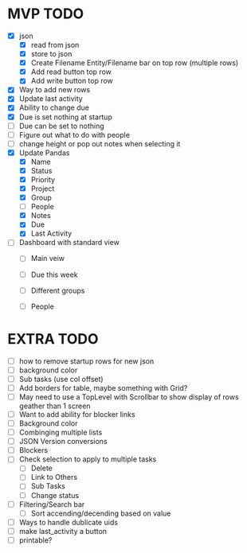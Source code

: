 # MVP TODO
- [x] json
    - [x] read from json
    - [x] store to json
    - [x] Create Filename Entity/Filename bar on top row (multiple rows)
    - [x] Add read button top row
    - [x] Add write button top row
- [x] Way to add new rows
- [x] Update last activity
- [x] Ability to change due
- [x] Due is set nothing at startup
- [ ] Due can be set to nothing
- [ ] Figure out what to do with people
- [ ] change height or pop out notes when selecting it
- [x] Update Pandas
    - [x] Name
    - [x] Status
    - [x] Priority 
    - [x] Project 
    - [x] Group
    - [ ] People
    - [x] Notes
    - [x] Due
    - [x] Last Activity
- [ ] Dashboard with standard view
    - [ ] Main veiw
    - [ ] Due this week
    - [ ] Different groups
    - [ ] People


# EXTRA TODO
- [ ] how to remove startup rows for new json
- [ ] background color
- [ ] Sub tasks (use col offset)
- [ ] Add borders for table, maybe something with Grid?
- [ ] May need to use a TopLevel with Scrollbar to show display of rows geather than 1 screen
- [ ] Want to add ability for blocker links
- [ ] Background color
- [ ] Combinging multiple lists
- [ ] JSON Version conversions
- [ ] Blockers
- [ ] Check selection to apply to multiple tasks
    - [ ] Delete
    - [ ] Link to Others
    - [ ] Sub Tasks
    - [ ] Change status
- [ ] Filtering/Search bar
    - [ ] Sort accending/decending based on value
- [ ] Ways to handle dublicate uids
- [ ] make last_activity a button
- [ ] printable?
